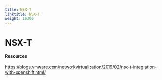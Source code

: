 ```yaml
---
title: NSX-T
linktitle: NSX-T
weight: 16300
---
```

# NSX-T

#### Resources

https://blogs.vmware.com/networkvirtualization/2019/02/nsx-t-integration-with-openshift.html/



